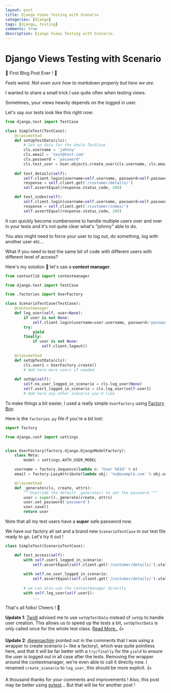 ```yaml
---
layout: post
title: Django Views Testing with Scenario
categories: [django]
tags: [django, testing]
comments: true
description: Django Views Testing with Scenario.
---
```


# Django Views Testing with Scenario
:tada: First Blog Post Ever ! :tada:

_Feels weird. Not even sure how to markdown properly but here we are._

I wanted to share a small trick I use quite often when testing views.

Sometimes, your views heavily depends on the logged in user.

Let's say our tests look like this right now:

```python
from django.test import TestCase

class SimpleTest(TestCase):
    @classmethod
    def setUpTestData(cls):
        # Set up data for the whole TestCase
        cls.username = 'johnny'
        cls.email = 'test@test.com'
        cls.password = 'password'        
        cls.test_user = User.objects.create_user(cls.username, cls.email, cls.password)
    
    def test_details(self):
        self.client.login(username=self.username, password=self.password)
        response = self.client.get('/customer/details/')
        self.assertEqual(response.status_code, 200)

    def test_index(self):
        self.client.login(username=self.username, password=self.password)
        response = self.client.get('/customer/index/')
        self.assertEqual(response.status_code, 200)
```
It can quickly become cumbersome to handle multiple users over and over in your tests and it's not quite clear what's "johnny" able to do.

You also might need to force your user to log out, do something, log with another user etc...

What if you need to test the same bit of code with different users with different level of access? 

Here's my solution :gift: let's use a **context manager**.

```python
from contextlib import contextmanager

from django.test import TestCase

from .factories import UserFactory 

class ScenarioTestCase(TestCase):
    @contextmanager
    def log_user(self, user=None):
        if user is not None:
            self.client.login(username=user.username, password='password')
        try:
            yield
        finally:
            if user is not None:
                self.client.logout()
    
    @classmethod
    def setUpTestData(cls):
        cls.user1 = UserFactory.create()
        # Add here more users if needed
    
    def setUp(self):
        self.no_user_logged_in_scenario = cls.log_user(None)
        self.user1_logged_in_scenario = cls.log_user(self.user1)
        # Add here any other scenario you'd like
```

To make things a bit easier, I used a really simple `UserFactory` using [Factory Boy](https://factoryboy.readthedocs.io/en/latest/).

Here is the `factories.py` file if you're a bit lost:

```python
import factory

from django.conf import settings


class UserFactory(factory.django.DjangoModelFactory):
    class Meta:
        model = settings.AUTH_USER_MODEL

    username = factory.Sequence(lambda n: "User %03d" % n)
    email = factory.LazyAttribute(lambda obj: '%s@example.com' % obj.username)

    @classmethod
    def _generate(cls, create, attrs):
        """Override the default _generate() to set the password."""
        user = super()._generate(create, attrs)
        user.set_password('password')
        user.save()
        return user
```

Note that all my test users have a **super** safe password now.

We have our factory all set and a brand new `ScenarioTestCase` in our test file ready to go. Let's try it out !


```python
class SimpleTest(ScenarioTestCase):

    def test_access(self):
        with self.user1_logged_in_scenario:
            self.assertEqual(self.client.get('/customer/details/').status_code, 200)
        
        with self.no_user_logged_in_scenario:
            self.assertEqual(self.client.get('/customer/details/').status_code, 403)
            
        # we can also use the contextmanager directly
        with self.log_user(self.user1):
            ...

```

That's all folks! Cheers ! :beers:

**Update 1**: [Twidi](https://github.com/twidi) advised me to use `setUpTestData` instead of `setUp` to handle user creation. This allows us to speed up the tests a bit, `setUpTestData` is only called once for the whole test class. [Read More..](https://docs.djangoproject.com/en/1.9/topics/testing/tools/#testcase) :+1:

**Update 2**: [@ewjoachim](https://github.com/ewjoachim) pointed out in the comments that I was using a wrapper to create scenario (~ like a factory), which was quite pointless here, and that it will be far better with a `try/finally` for the `yield` to ensure the user is logged out in all case after the tests. Removing the wrapper around the contextmanager, we're even able to call it directly now. I renamed `create_scenario` to `log_user`, this should be more explicit. :+1:

A thousand thanks for your comments and improvements ! Also, this post may be better using [pytest](http://pytest.org/latest/)... But that will be for another post !

